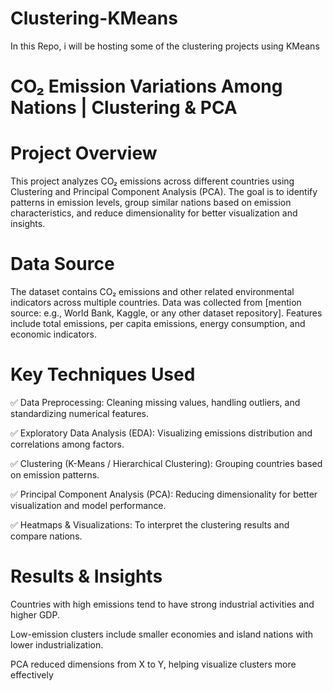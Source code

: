 # Clustering-KMeans
In this Repo, i will be hosting some of the clustering projects using KMeans
# CO₂ Emission Variations Among Nations | Clustering & PCA
# Project Overview
This project analyzes CO₂ emissions across different countries using Clustering and Principal Component Analysis (PCA). The goal is to identify patterns in emission levels, group similar nations based on emission characteristics, and reduce dimensionality for better visualization and insights.
# Data Source
The dataset contains CO₂ emissions and other related environmental indicators across multiple countries.
Data was collected from [mention source: e.g., World Bank, Kaggle, or any other dataset repository].
Features include total emissions, per capita emissions, energy consumption, and economic indicators.
# Key Techniques Used
✅ Data Preprocessing: Cleaning missing values, handling outliers, and standardizing numerical features.

✅ Exploratory Data Analysis (EDA): Visualizing emissions distribution and correlations among factors.

✅ Clustering (K-Means / Hierarchical Clustering): Grouping countries based on emission patterns.

✅ Principal Component Analysis (PCA): Reducing dimensionality for better visualization and model performance.

✅ Heatmaps & Visualizations: To interpret the clustering results and compare nations.
# Results & Insights
Countries with high emissions tend to have strong industrial activities and higher GDP.

Low-emission clusters include smaller economies and island nations with lower industrialization.

PCA reduced dimensions from X to Y, helping visualize clusters more effectively

